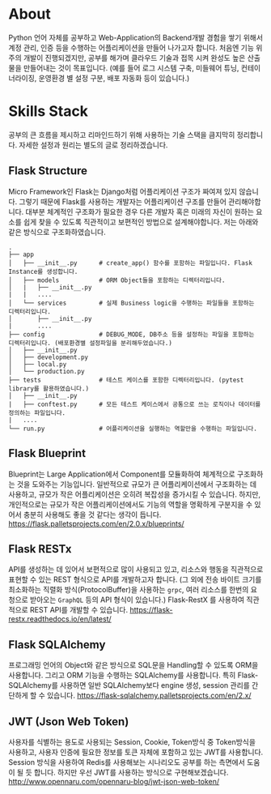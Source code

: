 # About
Python 언어 자체를 공부하고 Web-Application의 Backend개발 경험을 쌓기 위해서 계정 관리, 인증 등을 수행하는 어플리케이션을 만들어 나가고자 합니다.
처음엔 기능 위주의 개발이 진행되겠지만, 공부를 해가며 클라우드 기술과 접목 시켜 완성도 높은 산출물을 만들어내는 것이 목표입니다.
(예를 들어 로그 시스템 구축, 미들웨어 튜닝, 컨테이너라이징, 운영환경 별 설정 구분, 배포 자동화 등이 있습니다.)

# Skills Stack

공부의 큰 흐름을 제시하고 리마인드하기 위해 사용하는 기술 스택을 큼지막히 정리합니다. 자세한 설정과 원리는 별도의 글로 정리하겠습니다.

## Flask Structure
Micro Framework인 Flask는 Django처럼 어플리케이션 구조가 짜여져 있지 않습니다. 그렇기 때문에 Flask를 사용하는 개발자는 어플리케이션 구조를 만들어 관리해야합니다.
대부분 체계적인 구조화가 필요한 경우 다른 개발자 혹은 미래의 자신이 원하는 요소를 쉽게 찾을 수 있도록 직관적이고 보편적인 방법으로 설계해야합니다.
저는 아래와 같은 방식으로 구조화하였습니다.
```
.
├── app
│   ├── __init__.py      # create_app() 함수를 포함하는 파일입니다. Flask Instance를 생성합니다.
│   ├── models           # ORM Object들을 포함하는 디렉터리입니다.
│   |   ├── __init__.py
|   |   ....
│   └── services         # 실제 Business logic을 수행하는 파일들을 포함하는 디렉터리입니다.
│       ├── __init__.py
|       ....
├── config               # DEBUG_MODE, DB주소 등을 설정하는 파일을 포함하는 디렉터리입니다. (배포환경별 설정파일을 분리해두었습니다.)
│   ├── __init__.py
│   ├── development.py
│   ├── local.py
│   └── production.py
├── tests                # 테스트 케이스를 포함한 디렉터리입니다. (pytest library를 활용하였습니다.)
│   ├── __init__.py
|   ├── conftest.py      # 모든 테스트 케이스에서 공통으로 쓰는 로직이나 데이터를 정의하는 파일입니다.
|   ....
└── run.py               # 어플리케이션을 실행하는 역할만을 수행하는 파일입니다.
```

## Flask Blueprint
Blueprint는 Large Application에서 Component를 모듈화하여 체계적으로 구조화하는 것을 도와주는 기능입니다.
일반적으로 규모가 큰 어플리케이션에서 구조화하는 데 사용하고, 규모가 작은 어플리케이션은 오히려 복잡성을 증가시킬 수 있습니다.
하지만, 개인적으로는 규모가 작은 어플리케이션에서도 기능의 역할을 명확하게 구분지을 수 있어서 충분히 사용해도 좋을 것 같다는 생각이 듭니다. https://flask.palletsprojects.com/en/2.0.x/blueprints/

## Flask RESTx
API를 생성하는 데 있어서 보편적으로 많이 사용되고 있고, 리소스와 행동을 직관적으로 표현할 수 있는 REST 형식으로 API를 개발하고자 합니다.
(그 외에 전송 바이트 크기를 최소화하는 직렬화 방식(ProtocolBuffer)을 사용하는 `grpc`, 여러 리소스를 한번의 요청으로 받아오는 `GraphQL` 등의 API 형식이 있습니다.)
Flask-RestX 를 사용하여 직관적으로 REST API를 개발할 수 있습니다. https://flask-restx.readthedocs.io/en/latest/

## Flask SQLAlchemy
프로그래밍 언어의 Object와 같은 방식으로 SQL문을 Handling할 수 있도록 ORM을 사용합니다. 그리고 ORM 기능을 수행하는 SQLAlchemy를 사용합니다.
특히 Flask-SQLAlchemy를 사용하면 일반 SQLAlchemy보다 engine 생성, session 관리를 간단하게 할 수 있습니다. https://flask-sqlalchemy.palletsprojects.com/en/2.x/

## JWT (Json Web Token)
사용자를 식별하는 용도로 사용되는 Session, Cookie, Token방식 중 Token방식을 사용하고, 사용자 인증에 필요한 정보를 토큰 자체에 포함하고 있는 JWT를 사용합니다.
Session 방식을 사용하여 Redis를 사용해보는 시나리오도 공부를 하는 측면에서 도움이 될 듯 합니다. 하지만 우선 JWT를 사용하는 방식으로 구현해보겠습니다. http://www.opennaru.com/opennaru-blog/jwt-json-web-token/